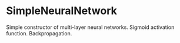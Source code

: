 # SimpleNeuralNetwork
Simple constructor of multi-layer neural networks. Sigmoid activation function. Backpropagation.
